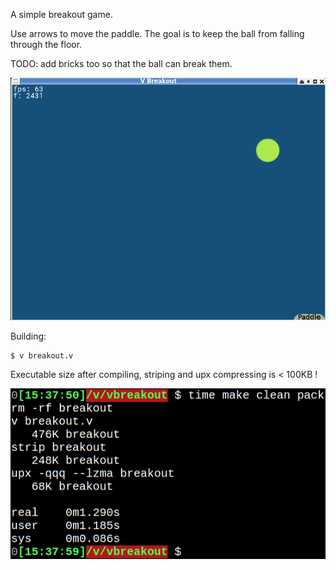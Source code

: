 A simple breakout game.

Use arrows to move the paddle. The goal is to keep the ball from falling through the floor.

TODO: add bricks too so that the ball can break them.

![game screenshot](assets/screenshot.png)

Building:
```shell
$ v breakout.v
```

Executable size after compiling, striping and upx compressing is < 100KB !

![game executable under 100KB](assets/executable_size_after_strip_and_after_upx_v0.1.17.png)

